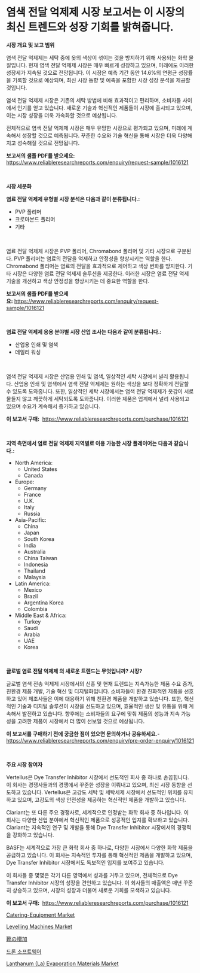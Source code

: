 <p><h1>염색 전달 억제제 시장 보고서는 이 시장의 최신 트렌드와 성장 기회를 밝혀줍니다.</h1></p><p><strong>시장 개요 및 보고 범위</strong></p>
<p><p>염색 전달 억제제는 세탁 중에 옷의 색상이 섞이는 것을 방지하기 위해 사용되는 화학 물질입니다. 현재 염색 전달 억제제 시장은 매우 빠르게 성장하고 있으며, 미래에도 이러한 성장세가 지속될 것으로 전망됩니다. 이 시장은 예측 기간 동안 14.6%의 연평균 성장률을 기록할 것으로 예상되며, 최신 시장 동향 및 예측을 포함한 시장 성장 분석을 제공할 것입니다.</p><p>염색 전달 억제제 시장은 기존의 세탁 방법에 비해 효과적이고 편리하며, 소비자들 사이에서 인기를 얻고 있습니다. 새로운 기술과 혁신적인 제품들이 시장에 출시되고 있으며, 이는 시장 성장을 더욱 가속화할 것으로 예상됩니다.</p><p>전체적으로 염색 전달 억제제 시장은 매우 유망한 시장으로 평가되고 있으며, 미래에 계속해서 성장할 것으로 예측됩니다. 꾸준한 수요와 기술 혁신을 통해 시장은 더욱 다양해지고 성숙해질 것으로 전망됩니다.</p></p>
<p><strong>보고서의 샘플 PDF를 받으세요:</strong> <a href="https://www.reliableresearchreports.com/enquiry/request-sample/1016121">https://www.reliableresearchreports.com/enquiry/request-sample/1016121</a></p>
<p>&nbsp;</p>
<p><strong>시장 세분화</strong></p>
<p><strong>염료 전달 억제제 유형별 시장 분석은 다음과 같이 분류됩니다.:</strong></p>
<p><ul><li>PVP 폴리머</li><li>크로마본드 폴리머</li><li>기타</li></ul></p>
<p>&nbsp;</p>
<p><p>염료 전달 억제제 시장은 PVP 폴리머, Chromabond 폴리머 및 기타 시장으로 구분된다. PVP 폴리머는 염료의 전달을 억제하고 안정성을 향상시키는 역할을 한다. Chromabond 폴리머는 염료의 전달을 효과적으로 제어하고 색상 변화를 방지한다. 기타 시장은 다양한 염료 전달 억제제 솔루션을 제공한다. 이러한 시장은 염료 전달 억제 기술을 개선하고 색상 안정성을 향상시키는 데 중요한 역할을 한다.</p></p>
<p><strong>보고서의 샘플 PDF를 받으세요:</strong>&nbsp;<a href="https://www.reliableresearchreports.com/enquiry/request-sample/1016121">https://www.reliableresearchreports.com/enquiry/request-sample/1016121</a></p>
<p>&nbsp;</p>
<p><strong> 염료 전달 억제제 응용 분야별 시장 산업 조사는 다음과 같이 분류됩니다.:</strong></p>
<p><ul><li>산업용 인쇄 및 염색</li><li>데일리 워싱</li></ul></p>
<p>&nbsp;</p>
<p><p>염색 전달 억제제 시장은 산업용 인쇄 및 염색, 일상적인 세탁 시장에서 널리 활용됩니다. 산업용 인쇄 및 염색에서 염색 전달 억제제는 원하는 색상을 보다 정확하게 전달할 수 있도록 도와줍니다. 또한, 일상적인 세탁 시장에서는 염색 전달 억제제가 옷감이 서로 물들지 않고 깨끗하게 세탁되도록 도와줍니다. 이러한 제품은 업계에서 널리 사용되고 있으며 수요가 계속해서 증가하고 있습니다.</p></p>
<p><strong>이 보고서 구매:</strong>&nbsp; <a href="https://www.reliableresearchreports.com/purchase/1016121">https://www.reliableresearchreports.com/purchase/1016121</a></p>
<p>&nbsp;</p>
<p><strong>지역 측면에서 염료 전달 억제제 지역별로 이용 가능한 시장 플레이어는 다음과 같습니다.:</strong></p>
<p><ul>
    <li>
        North America:
        <ul>
            <li>United States</li>
            <li>Canada</li>
        </ul>
    </li>
    <li>
        Europe:
        <ul>
            <li>Germany</li>
            <li>France</li>
            <li>U.K.</li>
            <li>Italy</li>
            <li>Russia</li>
        </ul>
    </li>
    <li>
        Asia-Pacific:
        <ul>
            <li>China</li>
            <li>Japan</li>
            <li>South Korea</li>
            <li>India</li>
            <li>Australia</li>
            <li>China Taiwan</li>
            <li>Indonesia</li>
            <li>Thailand</li>
            <li>Malaysia</li>
        </ul>
    </li>
    <li>
        Latin America:
        <ul>
            <li>Mexico</li>
            <li>Brazil</li>
            <li>Argentina Korea</li>
            <li>Colombia</li>
        </ul>
    </li>
    <li>
        Middle East & Africa:
        <ul>
            <li>Turkey</li>
            <li>Saudi</li>
            <li>Arabia</li>
            <li>UAE</li>
            <li>Korea</li>
        </ul>
    </li>
    </ul></p>
<p>&nbsp;</p>
<p><strong>글로벌 염료 전달 억제제 의 새로운 트렌드는 무엇입니까? 시장?</strong></p>
<p><p>글로벌 염색 전송 억제제 시장에서의 신흥 및 현재 트렌드는 지속가능한 제품 수요 증가, 친환경 제품 개발, 기술 혁신 및 디지털화입니다. 소비자들이 환경 친화적인 제품을 선호하고 있어 제조사들은 이에 대응하기 위해 친환경 제품을 개발하고 있습니다. 또한, 혁신적인 기술과 디지털 솔루션이 시장을 선도하고 있으며, 효율적인 생산 및 유통을 위해 계속해서 발전하고 있습니다. 향후에는 소비자들의 요구에 맞춰 제품의 성능과 지속 가능성을 고려한 제품이 시장에서 더 많이 선보일 것으로 예상됩니다.</p></p>
<p><strong>이 보고서를 구매하기 전에 궁금한 점이 있으면 문의하거나 공유하세요.</strong>- <a href="https://www.reliableresearchreports.com/enquiry/pre-order-enquiry/1016121">https://www.reliableresearchreports.com/enquiry/pre-order-enquiry/1016121</a></p>
<p>&nbsp;</p>
<p><strong>주요 시장 참여자</strong></p>
<p><p>Vertellus은 Dye Transfer Inhibitor 시장에서 선도적인 회사 중 하나로 손꼽힙니다. 이 회사는 경쟁사들과의 경쟁에서 꾸준한 성장을 이뤄내고 있으며, 최신 시장 동향을 선도하고 있습니다. Vertellus은 고강도 세탁 및 세탁세제 시장에서 선도적인 위치를 유지하고 있으며, 고강도의 색상 안전성을 제공하는 혁신적인 제품을 개발하고 있습니다.</p><p>Clariant는 또 다른 주요 경쟁사로, 세계적으로 인정받는 화학 회사 중 하나입니다. 이 회사는 다양한 산업 분야에서 혁신적인 제품으로 성공적인 입지를 확보하고 있습니다. Clariant는 지속적인 연구 및 개발을 통해 Dye Transfer Inhibitor 시장에서의 경쟁력을 강화하고 있습니다.</p><p>BASF는 세계적으로 가장 큰 화학 회사 중 하나로, 다양한 시장에서 다양한 화학 제품을 공급하고 있습니다. 이 회사는 지속적인 투자를 통해 혁신적인 제품을 개발하고 있으며, Dye Transfer Inhibitor 시장에서도 독보적인 입지를 보여주고 있습니다.</p><p>이 회사들 중 몇몇은 각기 다른 영역에서 성과를 거두고 있으며, 전체적으로 Dye Transfer Inhibitor 시장의 성장을 견인하고 있습니다. 이 회사들의 매출액은 매년 꾸준히 상승하고 있으며, 시장의 성장과 더불어 새로운 기회를 모색하고 있습니다.</p></p>
<p><strong>이 보고서 구매:</strong>&nbsp;&nbsp;<a href="https://www.reliableresearchreports.com/purchase/1016121">https://www.reliableresearchreports.com/purchase/1016121</a></p>
<p><p><a href="https://issuu.com/reportprime-2/docs/catering-equipment-market-size-2030.pptx">Catering-Equipment Market</a></p><p><a href="https://issuu.com/reportprime-2/docs/levelling-machines-market-size-2030.pptx">Levelling Machines Market</a></p><p><a href="https://github.com/zjkmgcs938405/Market-Research-Report-List-1/blob/main/3082667407.md">靴の増加</a></p><p><a href="https://github.com/vsnao330707/Market-Research-Report-List-1/blob/main/407343839.md">드론 소프트웨어</a></p><p><a href="https://github.com/vimar16th/Market-Research-Report-List-3/blob/main/lanthanum-la-evaporation-materials-market.md">Lanthanum (La) Evaporation Materials Market</a></p></p>
